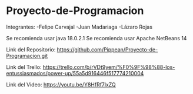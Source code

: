 # Proyecto-de-Programacion
Integrantes: -Felipe Carvajal -Juan Madariaga -Lázaro Rojas

Se recomienda usar java 18.0.2.1
Se recomienda usar Apache NetBeans 14

Link del Repositorio:
https://github.com/Pippean/Proyecto-de-Programacion.git

Link del Trello:
https://trello.com/b/rVDt9yem/%F0%9F%98%88-los-entussiasmados/power-up/55a5d916446f517774210004

Link del Video:
https://youtu.be/Y8HfRf7lxZQ